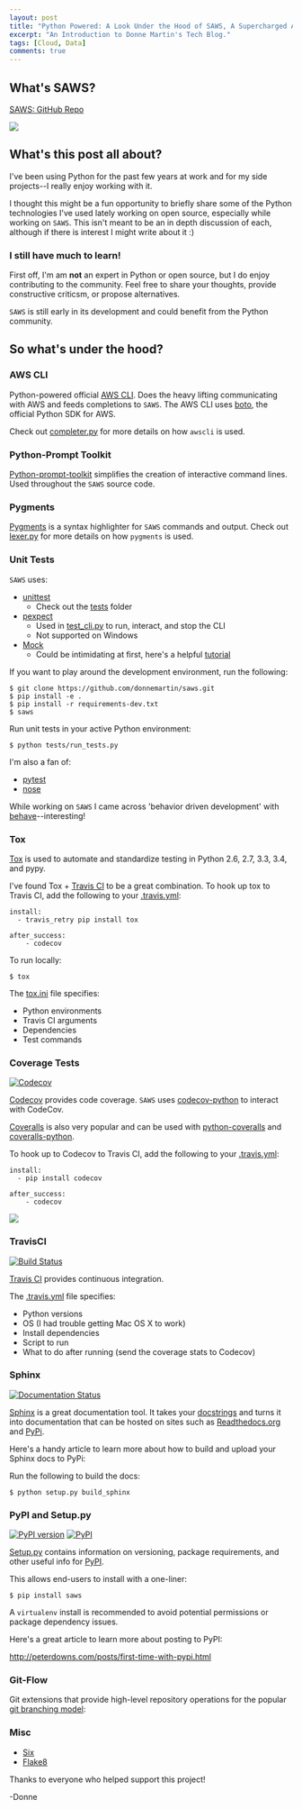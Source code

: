 ```yaml
---
layout: post
title: "Python Powered: A Look Under the Hood of SAWS, A Supercharged AWS CLI"
excerpt: "An Introduction to Donne Martin's Tech Blog."
tags: [Cloud, Data]
comments: true
---
```


## What's SAWS?

[SAWS: GitHub Repo](https://github.com/donnemartin/saws)

![](https://camo.githubusercontent.com/2af72023269b0b320adf4ec55576435f5c8b79c4/687474703a2f2f692e696d6775722e636f6d2f767a43357a6d412e676966)

## What's this post all about?

I've been using Python for the past few years at work and for my side projects--I really enjoy working with it.

I thought this might be a fun opportunity to briefly share some of the Python technologies I've used lately working on open source, especially while working on `SAWS`.  This isn't meant to be an in depth discussion of each, although if there is interest I might write about it :)

### I still have much to learn!

First off, I'm am **not** an expert in Python or open source, but I do enjoy contributing to the community.  Feel free to share your thoughts, provide constructive criticsm, or propose alternatives.

`SAWS` is still early in its development and could benefit from the Python community.

## So what's under the hood?

### AWS CLI

Python-powered official [AWS CLI](https://github.com/aws/aws-cli).  Does the heavy lifting communicating with AWS and feeds completions to `SAWS`.  The AWS CLI uses [boto](https://github.com/boto/boto), the official Python SDK for AWS.

Check out [completer.py](https://github.com/donnemartin/saws/blob/master/saws/completer.py) for more details on how `awscli` is used.

### Python-Prompt Toolkit

[Python-prompt-toolkit](https://github.com/jonathanslenders/python-prompt-toolkit) simplifies the creation of interactive command lines.  Used throughout the `SAWS` source code.

### Pygments

[Pygments](http://pygments.org/) is a syntax highlighter for `SAWS` commands and output.  Check out [lexer.py](https://github.com/donnemartin/saws/blob/master/saws/lexer.py) for more details on how `pygments` is used.

### Unit Tests

`SAWS` uses:

* [unittest](https://docs.python.org/2/library/unittest.html)
    * Check out the [tests](https://github.com/donnemartin/saws/tree/master/tests) folder
* [pexpect](https://pexpect.readthedocs.org/en/stable/)
    * Used in [test_cli.py](https://github.com/donnemartin/saws/blob/master/tests/test_cli.py) to run, interact, and stop the CLI
    * Not supported on Windows
* [Mock](https://pypi.python.org/pypi/mock)
    * Could be intimidating at first, here's a helpful [tutorial](http://www.toptal.com/python/an-introduction-to-mocking-in-python)

If you want to play around the development environment, run the following:

    $ git clone https://github.com/donnemartin/saws.git
    $ pip install -e .
    $ pip install -r requirements-dev.txt
    $ saws

Run unit tests in your active Python environment:

    $ python tests/run_tests.py

I'm also a fan of:

* [pytest](http://pytest.org/latest/)
* [nose](https://nose.readthedocs.org/en/latest/)

While working on `SAWS` I came across 'behavior driven development' with [behave](http://pythonhosted.org/behave/)--interesting!

### Tox

[Tox](https://tox.readthedocs.org/en/latest/) is used to automate and standardize testing in Python 2.6, 2.7, 3.3, 3.4, and pypy.

I've found Tox + [Travis CI](https://travis-ci.org/donnemartin/saws) to be a great combination.  To hook up tox to Travis CI, add the following to your [.travis.yml](https://github.com/donnemartin/saws/blob/master/.travis.yml):

    install:
      - travis_retry pip install tox

    after_success:
        - codecov

To run locally:

    $ tox

The [tox.ini](https://github.com/donnemartin/saws/blob/master/tox.ini) file specifies:

* Python environments
* Travis CI arguments
* Dependencies
* Test commands

### Coverage Tests

[![Codecov](https://img.shields.io/codecov/c/github/donnemartin/saws.svg)](https://codecov.io/github/donnemartin/saws/saws)

[Codecov](https://codecov.io/github/donnemartin/saws/saws) provides code coverage.  `SAWS` uses [codecov-python](https://github.com/codecov/codecov-python) to interact with CodeCov.

[Coveralls](https://coveralls.io/) is also very popular and can be used with [python-coveralls](https://github.com/z4r/python-coveralls) and [coveralls-python](https://github.com/coagulant/coveralls-python).

To hook up to Codecov to Travis CI, add the following to your [.travis.yml](https://github.com/donnemartin/saws/blob/master/.travis.yml):

    install:
      - pip install codecov

    after_success:
        - codecov

![](http://codecov.io/github/donnemartin/saws/branch.svg?branch=master)

### TravisCI

[![Build Status](https://travis-ci.org/donnemartin/saws.svg?branch=master)](https://travis-ci.org/donnemartin/saws)

[Travis CI](https://travis-ci.org/donnemartin/saws) provides continuous integration.

The [.travis.yml](https://github.com/donnemartin/saws/blob/master/.travis.yml) file specifies:

* Python versions
* OS (I had trouble getting Mac OS X to work)
* Install dependencies
* Script to run
* What to do after running (send the coverage stats to Codecov)

### Sphinx

[![Documentation Status](https://readthedocs.org/projects/saws/badge/?version=latest)](http://saws.readthedocs.org/en/latest/?badge=latest)

[Sphinx](http://sphinx-doc.org/) is a great documentation tool.  It takes your [docstrings](https://www.python.org/dev/peps/pep-0257/) and turns it into documentation that can be hosted on sites such as [Readthedocs.org](http://saws.readthedocs.org/en/latest/?badge=latest) and [PyPi](https://pypi.python.org/pypi/saws/).

Here's a handy article to learn more about how to build and upload your Sphinx docs to PyPi:

[](https://pythonhosted.org/an_example_pypi_project/buildanduploadsphinx.html)

Run the following to build the docs:

    $ python setup.py build_sphinx

### PyPI and Setup.py

[![PyPI version](https://badge.fury.io/py/saws.svg)](http://badge.fury.io/py/saws) [![PyPI](https://img.shields.io/pypi/pyversions/saws.svg)](https://pypi.python.org/pypi/saws/)

[Setup.py](https://github.com/donnemartin/saws/blob/master/setup.py) contains information on versioning, package requirements, and other useful info for [PyPI](https://pypi.python.org/pypi/saws).

This allows end-users to install with a one-liner:

    $ pip install saws

A `virtualenv` install is recommended to avoid potential permissions or package dependency issues.

Here's a great article to learn more about posting to PyPI:

http://peterdowns.com/posts/first-time-with-pypi.html

### Git-Flow

Git extensions that provide high-level repository operations for the popular [git branching model](http://nvie.com/img/git-model@2x.png):

[](https://github.com/nvie/gitflow)

### Misc

* [Six](https://pypi.python.org/pypi/six)
* [Flake8](https://pypi.python.org/pypi/flake8)

Thanks to everyone who helped support this project!

-Donne